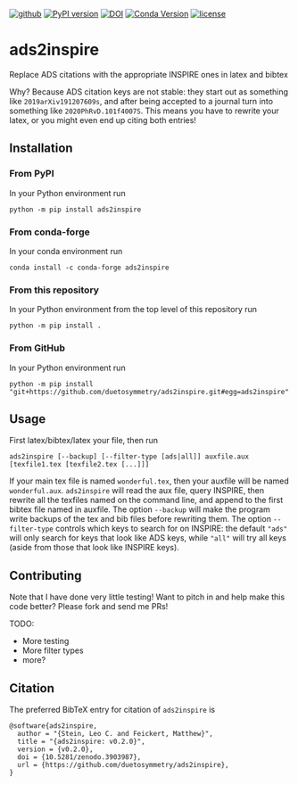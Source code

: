 [![github](https://img.shields.io/badge/GitHub-ads2inspire-blue.svg)](https://github.com/duetosymmetry/ads2inspire)
[![PyPI version](https://badge.fury.io/py/ads2inspire.svg)](https://badge.fury.io/py/ads2inspire)
[![DOI](https://zenodo.org/badge/273416634.svg)](https://zenodo.org/badge/latestdoi/273416634)
[![Conda Version](https://img.shields.io/conda/vn/conda-forge/ads2inspire.svg)](https://anaconda.org/conda-forge/ads2inspire)
[![license](https://img.shields.io/badge/license-MIT-blue.svg)](https://github.com/duetosymmetry/ads2inspire/blob/master/LICENSE)

# ads2inspire
Replace ADS citations with the appropriate INSPIRE ones in latex and bibtex

Why? Because ADS citation keys are not stable: they start out as something like `2019arXiv191207609s`,
and after being accepted to a journal turn into something like `2020PhRvD.101f4007S`. This means you
have to rewrite your latex, or you might even end up citing both entries!

## Installation

### From PyPI

In your Python environment run

```
python -m pip install ads2inspire
```

### From conda-forge

In your conda environment run

```
conda install -c conda-forge ads2inspire
```

### From this repository

In your Python environment from the top level of this repository run

```
python -m pip install .
```

### From GitHub

In your Python environment run

```
python -m pip install "git+https://github.com/duetosymmetry/ads2inspire.git#egg=ads2inspire"
```

## Usage
First latex/bibtex/latex your file, then run

```shell
ads2inspire [--backup] [--filter-type [ads|all]] auxfile.aux [texfile1.tex [texfile2.tex [...]]]
```

If your main tex file is named `wonderful.tex`, then your auxfile will be named `wonderful.aux`.
`ads2inspire` will read the aux file, query INSPIRE, then rewrite all the texfiles named on the
command line, and append to the first bibtex file named in auxfile.  The option `--backup` will
make the program write backups of the tex and bib files before rewriting them.  The option
`--filter-type` controls which keys to search for on INSPIRE: the default `"ads"` will only
search for keys that look like ADS keys, while `"all"` will try all keys (aside from those that
look like INSPIRE keys).

## Contributing

Note that I have done very little testing! Want to pitch in and help make this code better?
Please fork and send me PRs!

TODO:
- More testing
- More filter types
- more?

## Citation

The preferred BibTeX entry for citation of `ads2inspire` is

```
@software{ads2inspire,
  author = "{Stein, Leo C. and Feickert, Matthew}",
  title = "{ads2inspire: v0.2.0}",
  version = {v0.2.0},
  doi = {10.5281/zenodo.3903987},
  url = {https://github.com/duetosymmetry/ads2inspire},
}
```
